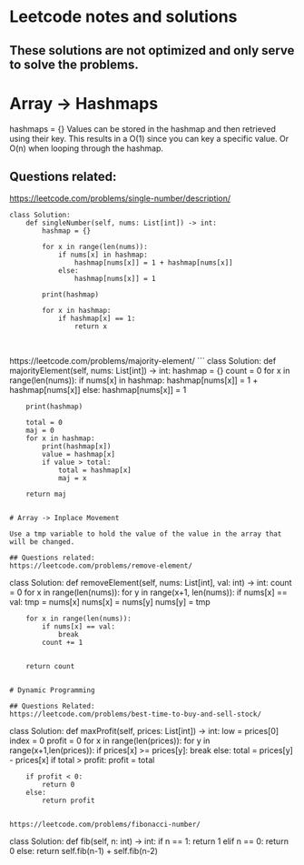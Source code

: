 # Leetcode notes and solutions
## These solutions are not optimized and only serve to solve the problems.

# Array -> Hashmaps

hashmaps = {}
Values can be stored in the hashmap and then retrieved using their key. This results in a O(1) since you can key a specific value. Or O(n) when looping through the hashmap.

## Questions related:
https://leetcode.com/problems/single-number/description/ 
```
class Solution:
    def singleNumber(self, nums: List[int]) -> int:
        hashmap = {}

        for x in range(len(nums)):
            if nums[x] in hashmap:
                hashmap[nums[x]] = 1 + hashmap[nums[x]]
            else:
                hashmap[nums[x]] = 1

        print(hashmap)
        
        for x in hashmap:
            if hashmap[x] == 1:
                return x
            
```
<br>
https://leetcode.com/problems/majority-element/
```
class Solution:
    def majorityElement(self, nums: List[int]) -> int:
        hashmap = {}
        count = 0
        for x in range(len(nums)):
            if nums[x] in hashmap:
                hashmap[nums[x]] = 1 + hashmap[nums[x]]
            else:
                hashmap[nums[x]] = 1

        print(hashmap)

        total = 0
        maj = 0
        for x in hashmap:
            print(hashmap[x])
            value = hashmap[x]
            if value > total:
                total = hashmap[x]
                maj = x

        return maj
```

# Array -> Inplace Movement

Use a tmp variable to hold the value of the value in the array that will be changed.

## Questions related:
https://leetcode.com/problems/remove-element/

```
class Solution:
    def removeElement(self, nums: List[int], val: int) -> int:
        count = 0
        for x in range(len(nums)):
            for y in range(x+1, len(nums)):
                if nums[x] == val:
                    tmp = nums[x]
                    nums[x] = nums[y]
                    nums[y] = tmp
        
        for x in range(len(nums)):
            if nums[x] == val:
                break
            count += 1

        
        return count
```

# Dynamic Programming

## Questions Related:
https://leetcode.com/problems/best-time-to-buy-and-sell-stock/
```
class Solution:
    def maxProfit(self, prices: List[int]) -> int:
        low = prices[0]
        index = 0
        profit = 0
        for x in range(len(prices)):
            for y in range(x+1,len(prices)):
                if prices[x] >= prices[y]:
                    break
                else:
                    total = prices[y] - prices[x] 
                    if total > profit:
                        profit = total

        if profit < 0:
            return 0
        else:
            return profit
```

https://leetcode.com/problems/fibonacci-number/
```
class Solution:
    def fib(self, n: int) -> int:
        if n == 1:
            return 1
        elif n == 0:
            return 0
        else:
            return self.fib(n-1) + self.fib(n-2)
```



